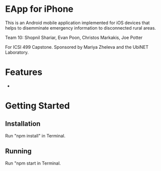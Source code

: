 # EApp for iPhone
This is an Android mobile application implemented for iOS devices that helps to disemminate emergency information to disconnected rural areas.

Team 10: Shopnil Shariar, Evan Poon, Christos Markakis, Joe Potter

For ICSI 499 Capstone. Sponsored by Mariya Zheleva and the UbiNET Laboratory.

# Features
- 

# Getting Started


## Installation
Run "npm install" in Terminal.

## Running
Run "npm start in Terminal.